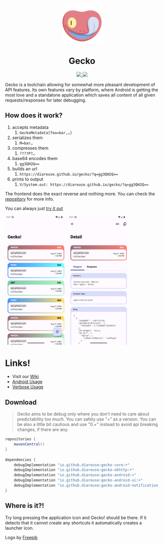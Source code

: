 <p align="center">
  <img src="art/logo.png" width="128px" />
</p>
<h1 align="center">Gecko</h1>
<p align="center">
   <a href="https://www.codacy.com/gh/diareuse/gecko/dashboard?utm_source=github.com&amp;utm_medium=referral&amp;utm_content=diareuse/gecko&amp;utm_campaign=Badge_Grade">
      <img src="https://app.codacy.com/project/badge/Grade/5492c78bdcb74d7eb4d17c835f953d14"/>
   </a>
   <img src="https://img.shields.io/github/v/tag/diareuse/gecko?color=green"/>
</p>

Gecko is a toolchain allowing for somewhat more pleasant development of API features. Its own
features vary by platform, where Android is getting the most love and a standalone application which
saves all content of all given requests/responses for later debugging.

## How does it work?

1) accepts metadata
   1) `GeckoMetadata[foo=bar,…]`
2) serializes them
   1) `M=bar…`
3) compresses them
   1) `????P?…`
4) base64 encodes them
   1) `gg3QH2Q==`
5) builds an url
   1) `https://diareuse.github.io/gecko/?q=gg3QH2Q==`
6) prints to output
   1) `V/System.out: https://diareuse.github.io/gecko/?q=gg3QH2Q==`

The frontend does the exact reverse and nothing more. You can check
the [repository](https://github.com/diareuse/gecko-fe) for more info.

You can always
just [try it out](https://diareuse.github.io/gecko/?q=H4sIAAAAAAAAAJ1UXW_aMBSVkj3xKyIet1ETQlmH1Id2rVRNZfSDbVVfkONcErdJbNlOKEP8912HhBYmoVEpL7m559xzjnPtZDfj-4nrFIkxUg8JoZIfxdwkRXjEREZiro0mfi_oHw8IFjLIjXad5IwxkGZIpUw5o4aLnJR51CDL4NOTFrnrpIPAdczbrnU9XLY8r23JpzxqD732ekL7sy2HIlrY2mjh6UKC8ugctMjAq-e3WyvXYb2u7zojpoAaiFxHXk0mN6TnOlcPnStIUzH8OKcl6I-te9AaJw_hhWYyhY5ev3eYEM8cXOfaD7p915n8q_K8UlkJ9CtluYigFjy6uHwZP0eSBXcXYc83j7-Pu6Pb09O1hUKltmlvqHQQhd0QWDDohuHJF_ja9082ERN_O4vvhTaNf57H3kwozyTgafoMnpi9-VQL0KAQZw3gWypinlsawYxAi1XPlrVdc7eDXw8_UvZ0edr00pIaqqY7zt644hmNQRNQSihSD5ommOoCvc8amljVROtJTXl_YNaNJjviE5Ole-TsdM8E_hNzpNmF7BtFNqhtGoz5HTSIWhKBp4Yp4ufVJhL7OxzEVyGWpN6fDZHGXBVEB1HVGBQ2z1HTkiiQ4pWxCDVTXNqlOEziFrKhEyqmOf9DD6dD5IbFKjwMXSEaOJR2wQ7CryFLIhUvKVusXpUw4CUm_g7OHWxDaRYSLMdPu8DNKXADUxpl1Q7PaKoB66tqz-v7b4o_OoLwTvQ73X7HP5n0giE-x4PH-j6Q0X_10cIkQk2p1oLx6pxs_7fx9fXZ-fjubDK-w9u35X74C9iU9Ts4BgAA)

<p float="left">
    <img src="art/dashboard.png" width=40% height=40%>
    <img src="art/detail.png" width=40% height=40%>
</p>

# Links!

- Visit our [Wiki](https://github.com/diareuse/gecko/wiki)
- [Android Usage](https://github.com/diareuse/gecko/wiki/Android-Usage)
- [Verbose Usage](https://github.com/diareuse/gecko/wiki/Verbose-Usage)

## Download

> Gecko aims to be debug only where you don't need to care about predictability too much.
> You can safely use "+" as a version.
> You can be also a little bit cautious and use "0.+" instead to avoid api breaking changes, if there are any.

```groovy
repositories {
    mavenCentral()
}

dependencies {
    debugImplementation "io.github.diareuse:gecko-core:+"
    debugImplementation "io.github.diareuse:gecko-okhttp:+"
    debugImplementation "io.github.diareuse:gecko-android:+"
    debugImplementation "io.github.diareuse:gecko-android-ui:+"
    debugImplementation "io.github.diareuse:gecko-android-notification:+"
}
```

## Where is it?!

Try long pressing the application icon and Gecko! should be there. If it detects that it cannot
create any shortcuts it automatically creates a launcher icon.

Logo by <a href="https://www.flaticon.com/free-icons/gecko" title="gecko icons">Freepik</a>
